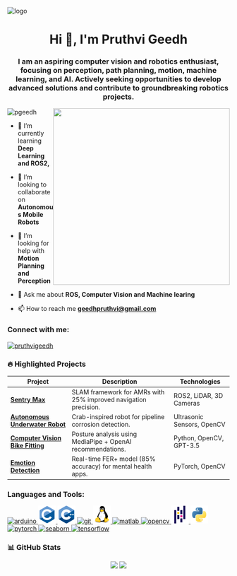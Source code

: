 ![logo](https://github.com/user-attachments/assets/1edca0fb-ab56-4dfd-bd17-68d5241acc64)

<h1 align="center">Hi 👋, I'm Pruthvi Geedh</h1>
<h3 align="center">I am an aspiring computer vision and robotics enthusiast, focusing on perception, path planning, motion, machine learning, and AI. Actively seeking opportunities to develop advanced solutions and contribute to groundbreaking robotics projects.</h3>

<img align="right" img src="https://media.giphy.com/media/koxVXnnmaQwllyovVG/giphy.gif" width="400" height="400" />


<p align="left"> <img src="https://komarev.com/ghpvc/?username=pgeedh&label=Profile%20views&color=0e75b6&style=flat" alt="pgeedh" /> </p>

- 🌱 I’m currently learning **Deep Learning and ROS2,**

- 👯 I’m looking to collaborate on **Autonomous Mobile Robots**

- 🤝 I’m looking for help with **Motion Planning and Perception**

- 💬 Ask me about **ROS, Computer Vision and Machine learing**

- 📫 How to reach me **geedhpruthvi@gmail.com**

<h3 align="left">Connect with me:</h3>
<p align="left">
<a href="https://linkedin.com/in/pruthvigeedh" target="blank"><img align="center" src="https://raw.githubusercontent.com/rahuldkjain/github-profile-readme-generator/master/src/images/icons/Social/linked-in-alt.svg" alt="pruthvigeedh" height="30" width="40" /></a>
</p>



### 🔥 Highlighted Projects
| Project | Description | Technologies |
|---------|-------------|--------------|
| **[Sentry Max](https://github.com/pgeedh/Sentry-Max)** | SLAM framework for AMRs with 25% improved navigation precision. | ROS2, LiDAR, 3D Cameras |
| **[Autonomous Underwater Robot](https://github.com/pgeedh/Krabby)** | Crab-inspired robot for pipeline corrosion detection. | Ultrasonic Sensors, OpenCV |
| **[Computer Vision Bike Fitting](https://github.com/pgeedh/Bike-Fitter)** | Posture analysis using MediaPipe + OpenAI recommendations. | Python, OpenCV, GPT-3.5 |
| **[Emotion Detection](https://github.com/pgeedh/Emotion-Detection)** | Real-time FER+ model (85% accuracy) for mental health apps. | PyTorch, OpenCV |


<h3 align="left">Languages and Tools:</h3>
<p align="left"> <a href="https://www.arduino.cc/" target="_blank" rel="noreferrer"> <img src="https://cdn.worldvectorlogo.com/logos/arduino-1.svg" alt="arduino" width="40" height="40"/> </a> <a href="https://www.cprogramming.com/" target="_blank" rel="noreferrer"> <img src="https://raw.githubusercontent.com/devicons/devicon/master/icons/c/c-original.svg" alt="c" width="40" height="40"/> </a> <a href="https://www.w3schools.com/cpp/" target="_blank" rel="noreferrer"> <img src="https://raw.githubusercontent.com/devicons/devicon/master/icons/cplusplus/cplusplus-original.svg" alt="cplusplus" width="40" height="40"/> </a> <a href="https://git-scm.com/" target="_blank" rel="noreferrer"> <img src="https://www.vectorlogo.zone/logos/git-scm/git-scm-icon.svg" alt="git" width="40" height="40"/> </a> <a href="https://www.linux.org/" target="_blank" rel="noreferrer"> <img src="https://raw.githubusercontent.com/devicons/devicon/master/icons/linux/linux-original.svg" alt="linux" width="40" height="40"/> </a> <a href="https://www.mathworks.com/" target="_blank" rel="noreferrer"> <img src="https://upload.wikimedia.org/wikipedia/commons/2/21/Matlab_Logo.png" alt="matlab" width="40" height="40"/> </a> <a href="https://opencv.org/" target="_blank" rel="noreferrer"> <img src="https://www.vectorlogo.zone/logos/opencv/opencv-icon.svg" alt="opencv" width="40" height="40"/> </a> <a href="https://pandas.pydata.org/" target="_blank" rel="noreferrer"> <img src="https://raw.githubusercontent.com/devicons/devicon/2ae2a900d2f041da66e950e4d48052658d850630/icons/pandas/pandas-original.svg" alt="pandas" width="40" height="40"/> </a> <a href="https://www.python.org" target="_blank" rel="noreferrer"> <img src="https://raw.githubusercontent.com/devicons/devicon/master/icons/python/python-original.svg" alt="python" width="40" height="40"/> </a> <a href="https://pytorch.org/" target="_blank" rel="noreferrer"> <img src="https://www.vectorlogo.zone/logos/pytorch/pytorch-icon.svg" alt="pytorch" width="40" height="40"/> </a> <a href="https://seaborn.pydata.org/" target="_blank" rel="noreferrer"> <img src="https://seaborn.pydata.org/_images/logo-mark-lightbg.svg" alt="seaborn" width="40" height="40"/> </a> <a href="https://www.tensorflow.org" target="_blank" rel="noreferrer"> <img src="https://www.vectorlogo.zone/logos/tensorflow/tensorflow-icon.svg" alt="tensorflow" width="40" height="40"/> </a> </p>


### 📊 GitHub Stats
<p align="center">
  <img src="https://github-readme-stats.vercel.app/api?username=pgeedh&show_icons=true&theme=dark&hide_border=true" width="48%" />
  <img src="https://github-readme-streak-stats.herokuapp.com/?user=pgeedh&theme=dark&hide_border=true" width="48%" />
</p>

